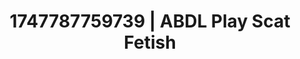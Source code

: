 ---
categories:
- Spiritual kink
- Moonlit passion
- Afterglow vibes
- Athlete
- Lover's breath
image: /assets/images/1747787759739.jpg
layout: post
seo:
  description: Featured content with premium Scat Fetish, ABDL Play. HD images available.
  keywords: Scat Fetish, ABDL Play
  og_image: /assets/images/1747787759739.jpg
  schema_type: VisualArtwork
tags:
- ABDL Play
- Scat Fetish
- '#1747787759739'
title: 1747787759739 | ABDL Play Scat Fetish
---